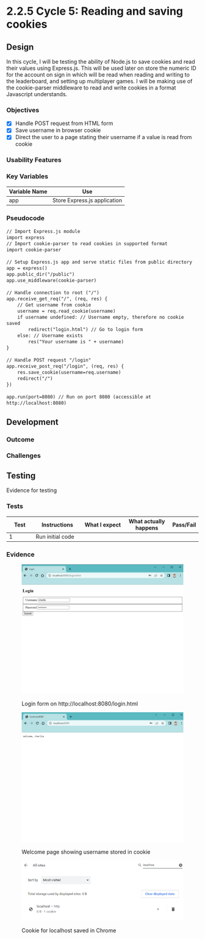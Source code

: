 # 2.2.5 Cycle 5: Reading and saving cookies

## Design

In this cycle, I will be testing the ability of Node.js to save cookies and read their values using Express.js. This will be used later on store the numeric ID for the account on sign in which will be read when reading and writing to the leaderboard, and setting up multiplayer games. I will be making use of the cookie-parser middleware to read and write cookies in a format Javascript understands.

### Objectives

* [x] Handle POST request from HTML form
* [x] Save username in browser cookie
* [x] Direct the user to a page stating their username if a value is read from cookie

### Usability Features

### Key Variables

| Variable Name | Use                          |
| ------------- | ---------------------------- |
| app           | Store Express.js application |

### Pseudocode

```
// Import Express.js module
import express
// Import cookie-parser to read cookies in supported format
import cookie-parser

// Setup Express.js app and serve static files from public directory
app = express()
app.public_dir("/public")
app.use_middleware(cookie-parser)

// Handle connection to root ("/")
app.receive_get_req("/", (req, res) {
    // Get username from cookie
    username = req.read_cookie(username)
    if username undefined: // Username empty, therefore no cookie saved
        redirect("login.html") // Go to login form
    else: // Username exists
        res("Your username is " + username)
}

// Handle POST request "/login"
app.receive_post_req("/login", (req, res) {
    res.save_cookie(username=req.username)
    redirect("/")
})

app.run(port=8080) // Run on port 8080 (accessible at http://localhost:8080)
```

## Development

### Outcome



### Challenges



## Testing

Evidence for testing

### Tests

<table><thead><tr><th width="95">Test</th><th width="158">Instructions</th><th width="171">What I expect</th><th width="174">What actually happens</th><th>Pass/Fail</th></tr></thead><tbody><tr><td>1</td><td>Run initial code</td><td></td><td></td><td></td></tr></tbody></table>

### Evidence

<figure><img src="../.gitbook/assets/Screenshot (14).png" alt=""><figcaption><p>Login form on http://localhost:8080/login.html</p></figcaption></figure>

<figure><img src="../.gitbook/assets/Screenshot (15).png" alt=""><figcaption><p>Welcome page showing username stored in cookie</p></figcaption></figure>

<figure><img src="../.gitbook/assets/Screenshot (16).png" alt=""><figcaption><p>Cookie for localhost saved in Chrome</p></figcaption></figure>
